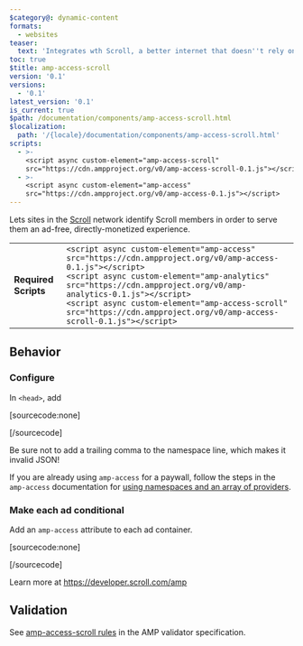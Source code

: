 ```yaml
---
$category@: dynamic-content
formats:
  - websites
teaser:
  text: 'Integrates wth Scroll, a better internet that doesn''t rely on ads.'
toc: true
$title: amp-access-scroll
version: '0.1'
versions:
  - '0.1'
latest_version: '0.1'
is_current: true
$path: /documentation/components/amp-access-scroll.html
$localization:
  path: '/{locale}/documentation/components/amp-access-scroll.html'
scripts:
  - >-
    <script async custom-element="amp-access-scroll"
    src="https://cdn.ampproject.org/v0/amp-access-scroll-0.1.js"></script>
  - >-
    <script async custom-element="amp-access"
    src="https://cdn.ampproject.org/v0/amp-access-0.1.js"></script>
---
```



<!---
Copyright 2020 The AMP HTML Authors. All Rights Reserved.

Licensed under the Apache License, Version 2.0 (the "License");
you may not use this file except in compliance with the License.
You may obtain a copy of the License at

      http://www.apache.org/licenses/LICENSE-2.0

Unless required by applicable law or agreed to in writing, software
distributed under the License is distributed on an "AS-IS" BASIS,
WITHOUT WARRANTIES OR CONDITIONS OF ANY KIND, either express or implied.
See the License for the specific language governing permissions and
limitations under the License.
-->



Lets sites in the <a href="https://scroll.com">Scroll</a> network identify Scroll members in order to serve them an ad-free, directly-monetized experience.

<table>
  <tr>
    <td class="col-fourty"><strong>Required Scripts</strong></td>
    <td>
      <div>
        <code>&lt;script async custom-element="amp-access" src="https://cdn.ampproject.org/v0/amp-access-0.1.js">&lt;/script></code>
      </div>
      <div>
        <code>&lt;script async custom-element="amp-analytics" src="https://cdn.ampproject.org/v0/amp-analytics-0.1.js">&lt;/script></code>
      </div>
      <div>
        <code>&lt;script async custom-element="amp-access-scroll" src="https://cdn.ampproject.org/v0/amp-access-scroll-0.1.js">&lt;/script></code>
      </div>
    </td>
  </tr>
</table>



## Behavior

### Configure

In `<head>`, add

[sourcecode:none]
<script id="amp-access" type="application/json">
{
  "vendor": "scroll",
  "namespace": "scroll"
}
</script>
[/sourcecode]

Be sure not to add a trailing comma to the namespace line, which makes it invalid JSON!

If you are already using `amp-access` for a paywall, follow the steps in the `amp-access` documentation for [using namespaces and an array of providers](https://amp.dev/documentation/components/amp-access#multiple-access-providers).

### Make each ad conditional

Add an `amp-access` attribute to each ad container.

[sourcecode:none]
<div class="amp-ad-container" amp-access="NOT scroll.scroll">
  <amp-ad... >
</div>
[/sourcecode]

Learn more at https://developer.scroll.com/amp

## Validation

See [amp-access-scroll rules](https://github.com/ampproject/amphtml/blob/master/extensions/amp-access-scroll/validator-amp-access-scroll.protoascii) in the AMP validator specification.